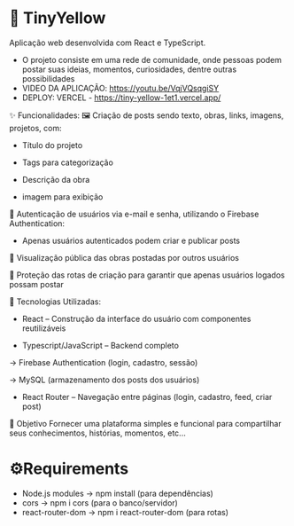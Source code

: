 # 🎨 TinyYellow
 Aplicação web desenvolvida com React e TypeScript.
 - O projeto consiste em uma rede de comunidade, onde pessoas podem postar suas ideias, momentos, curiosidades, dentre outras possibilidades
 - VIDEO DA APLICAÇÃO: https://youtu.be/VqjVQsqgiSY
 - DEPLOY: VERCEL - https://tiny-yellow-1et1.vercel.app/

✨ Funcionalidades:
🖼️ Criação de posts sendo texto, obras, links, imagens, projetos, com:

- Título do projeto

- Tags para categorização

- Descrição da obra

- imagem para exibição

👥 Autenticação de usuários via e-mail e senha, utilizando o Firebase Authentication:

- Apenas usuários autenticados podem criar e publicar posts

📜 Visualização pública das obras postadas por outros usuários

🔐 Proteção das rotas de criação para garantir que apenas usuários logados possam postar

🚀 Tecnologias Utilizadas:

- React – Construção da interface do usuário com componentes reutilizáveis

- Typescript/JavaScript – Backend completo

-> Firebase Authentication (login, cadastro, sessão)

-> MySQL (armazenamento dos posts dos usuários)

- React Router – Navegação entre páginas (login, cadastro, feed, criar post)

🎯 Objetivo
Fornecer uma plataforma simples e funcional para compartilhar seus conhecimentos, histórias, momentos, etc...  

# ⚙️Requirements
- Node.js modules -> npm install (para dependências)
- cors -> npm i cors (para o banco/servidor)
- react-router-dom -> npm i react-router-dom (para rotas)
